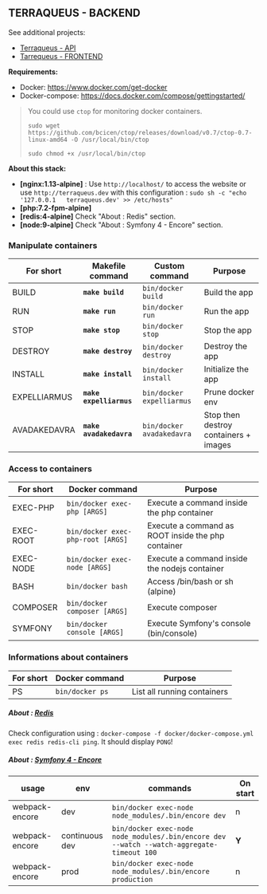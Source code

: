 ## TERRAQUEUS - BACKEND

See additional projects:
* [Terraqueus - API](https://github.com/shadownetX/terraqueus-api)
* [Tarrequeus - FRONTEND](https://github.com/shadownetX/terraqueus-front)

**Requirements:**

* Docker: https://www.docker.com/get-docker
* Docker-compose: https://docs.docker.com/compose/gettingstarted/

> You could use ```ctop``` for monitoring docker containers.
>
>```sudo wget https://github.com/bcicen/ctop/releases/download/v0.7/ctop-0.7-linux-amd64 -O /usr/local/bin/ctop```
>
>```sudo chmod +x /usr/local/bin/ctop```

**About this stack:**

* **[nginx:1.13-alpine]** :  Use ```http://localhost/``` to access the website or use ```http://terraqueus.dev``` with this configuration : ```sudo sh -c "echo '127.0.0.1   terraqueus.dev' >> /etc/hosts"```
* **[php:7.2-fpm-alpine]** 
* **[redis:4-alpine]** Check "About : Redis" section.
* **[node:9-alpine]** Check "About : Symfony 4 - Encore" section.

### Manipulate containers

| **For short** | **Makefile command**        | **Custom command**                  | **Purpose**                          |
|---------------|-----------------------------|-------------------------------------|---------------------------------------|
| BUILD         | **```make build```**        | ```bin/docker build```              | Build the app                         |
| RUN           | **```make run```**          | ```bin/docker run```                | Run the app                           |
| STOP          | **```make stop```**         | ```bin/docker stop```               | Stop the app                          |
| DESTROY       | **```make destroy```**      | ```bin/docker destroy```            | Destroy the app                       |
| INSTALL       | **```make install```**      | ```bin/docker install```            | Initialize the app                    |
| EXPELLIARMUS  | **```make expelliarmus```** | ```bin/docker expelliarmus```       | Prune docker env                      |
| AVADAKEDAVRA  | **```make avadakedavra```** | ```bin/docker avadakedavra```       | Stop then destroy containers + images |

### Access to containers

| **For short** | **Docker command**                    | **Purpose**                                            |
|---------------|---------------------------------------|--------------------------------------------------------|
| EXEC-PHP      | ```bin/docker exec-php [ARGS]```      | Execute a command inside the php container             |
| EXEC-ROOT     | ```bin/docker exec-php-root [ARGS]``` | Execute a command as ROOT inside the php container     |
| EXEC-NODE     | ```bin/docker exec-node [ARGS]```     | Execute a command inside the nodejs container          |
| BASH          | ```bin/docker bash```                 | Access /bin/bash or sh (alpine)                        |
| COMPOSER      | ```bin/docker composer [ARGS]```      | Execute composer                                       |
| SYMFONY       | ```bin/docker console [ARGS]```       | Execute Symfony's console (bin/console)                |

### Informations about containers

| **For short** | **Docker command**                           | **Purpose**                           |
|---------------|----------------------------------------------|---------------------------------------|
| PS            | ```bin/docker ps```                          | List all running containers           |

##### About : [Redis](https://redis.io/)

Check configuration using : ```docker-compose -f docker/docker-compose.yml exec redis redis-cli ping```.
It should display ```PONG```!

##### About : [Symfony 4 - Encore](https://symfony.com/doc/current/frontend.html)

| **usage**      | **env**        | **commands**                                                                                  | **On start** |
|----------------|----------------|-----------------------------------------------------------------------------------------------|--------------|
| webpack-encore | dev            | ```bin/docker exec-node node_modules/.bin/encore dev```                                       | n            |
| webpack-encore | continuous dev | ```bin/docker exec-node node_modules/.bin/encore dev --watch --watch-aggregate-timeout 100``` | **Y**        |
| webpack-encore | prod           | ```bin/docker exec-node node_modules/.bin/encore production```                                | n            |